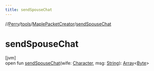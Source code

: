 ```yaml
---
title: sendSpouseChat
---
```

//[Perry](../../../index.html)/[tools](../index.html)/[MaplePacketCreator](index.html)/[sendSpouseChat](send-spouse-chat.html)



# sendSpouseChat



[jvm]\
open fun [sendSpouseChat](send-spouse-chat.html)(wife: [Character](../../client/-character/index.html), msg: [String](https://docs.oracle.com/javase/8/docs/api/java/lang/String.html)): [Array](https://kotlinlang.org/api/latest/jvm/stdlib/kotlin/-array/index.html)&lt;[Byte](https://kotlinlang.org/api/latest/jvm/stdlib/kotlin/-byte/index.html)&gt;




